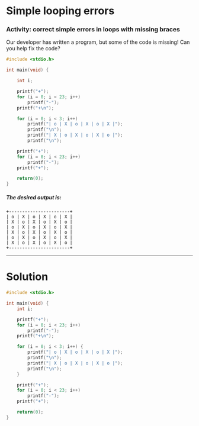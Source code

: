 # Simple looping errors

### Activity: correct simple errors in loops with missing braces

Our developer has written a program, but some of the code is missing! Can you help fix the code?
```C
#include <stdio.h>

int main(void) {

    int i;

    printf("+");
    for (i = 0; i < 23; i++)
        printf("-");
    printf("+\n");

    for (i = 0; i < 3; i++)
        printf("| o | X | o | X | o | X |");
        printf("\n");
        printf("| X | o | X | o | X | o |");
        printf("\n");

    printf("+");
    for (i = 0; i < 23; i++)
        printf("-");
    printf("+");

    return(0);
}
```

##### The desired output is:
```
+-----------------------+                                                       
| o | X | o | X | o | X |                                                       
| X | o | X | o | X | o |                                                       
| o | X | o | X | o | X |                                                       
| X | o | X | o | X | o |                                                       
| o | X | o | X | o | X |                                                       
| X | o | X | o | X | o |                                                       
+-----------------------+ 
```
___

# Solution
```C
#include <stdio.h>

int main(void) {
	int i;

	printf("+");
	for (i = 0; i < 23; i++)
		printf("-");
	printf("+\n");

	for (i = 0; i < 3; i++) {
		printf("| o | X | o | X | o | X |");
		printf("\n");
		printf("| X | o | X | o | X | o |");
		printf("\n");
	}

	printf("+");
	for (i = 0; i < 23; i++)
		printf("-");
	printf("+");

    return(0);
}
```
